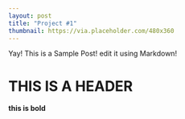 ```yaml
---
layout: post
title: "Project #1"
thumbnail: https://via.placeholder.com/480x360
---
```


Yay! This is a Sample Post!  edit it using Markdown!

# THIS IS A HEADER

**this is bold**